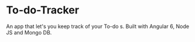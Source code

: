 # To-do-Tracker


An app that let's you keep track of your To-do s. Built with Angular 6, Node JS and Mongo DB.

